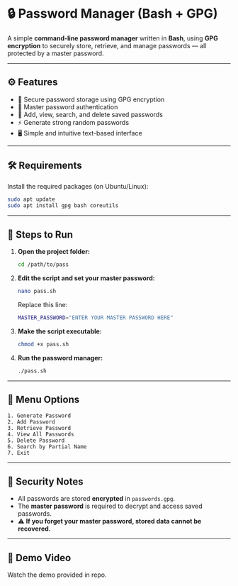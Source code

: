 # 🔒 Password Manager (Bash + GPG)

A simple **command-line password manager** written in **Bash**, using **GPG encryption** to securely store, retrieve, and manage passwords — all protected by a master password.

---

## ⚙️ Features
- 🔐 Secure password storage using GPG encryption  
- 🔑 Master password authentication  
- 🧩 Add, view, search, and delete saved passwords  
- ⚡ Generate strong random passwords  
- 🖥️ Simple and intuitive text-based interface  

---

## 🛠️ Requirements
Install the required packages (on Ubuntu/Linux):

```bash
sudo apt update
sudo apt install gpg bash coreutils
````

---

## 🚀 Steps to Run

1. **Open the project folder:**

   ```bash
   cd /path/to/pass
   ```

2. **Edit the script and set your master password:**

   ```bash
   nano pass.sh
   ```

   Replace this line:

   ```bash
   MASTER_PASSWORD="ENTER YOUR MASTER PASSWORD HERE"
   ```

3. **Make the script executable:**

   ```bash
   chmod +x pass.sh
   ```

4. **Run the password manager:**

   ```bash
   ./pass.sh
   ```

---

## 🧭 Menu Options

```
1. Generate Password
2. Add Password
3. Retrieve Password
4. View All Passwords
5. Delete Password
6. Search by Partial Name
7. Exit
```

---

## 🔐 Security Notes

* All passwords are stored **encrypted** in `passwords.gpg`.
* The **master password** is required to decrypt and access saved passwords.
* ⚠️ **If you forget your master password, stored data cannot be recovered.**

---

## 🎥 Demo Video
Watch the demo provided in repo.
